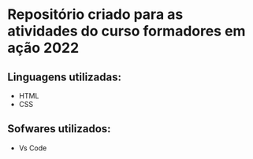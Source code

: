# Repositório criado para as atividades do curso formadores em ação 2022 

## Linguagens utilizadas:
- HTML
- CSS

## Sofwares utilizados:

- Vs Code
